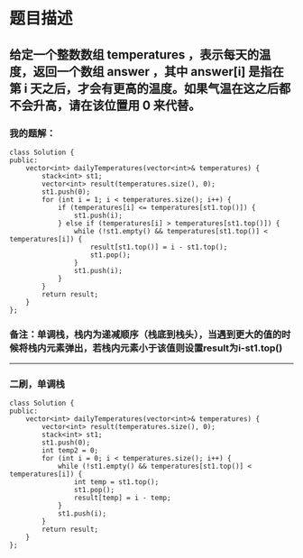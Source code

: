 # 题目描述
## 给定一个整数数组 temperatures ，表示每天的温度，返回一个数组 answer ，其中 answer[i] 是指在第 i 天之后，才会有更高的温度。如果气温在这之后都不会升高，请在该位置用 0 来代替。
### 我的题解：
```
class Solution {
public:
    vector<int> dailyTemperatures(vector<int>& temperatures) {
        stack<int> st1;
        vector<int> result(temperatures.size(), 0);
        st1.push(0);
        for (int i = 1; i < temperatures.size(); i++) {
            if (temperatures[i] <= temperatures[st1.top()]) {
                st1.push(i);
            } else if (temperatures[i] > temperatures[st1.top()]) {
                while (!st1.empty() && temperatures[st1.top()] < temperatures[i]) {
                    result[st1.top()] = i - st1.top();
                    st1.pop();
                }
                st1.push(i);
            }
        }
        return result;
    }
};
```
### **备注**：单调栈，栈内为递减顺序（栈底到栈头），当遇到更大的值的时候将栈内元素弹出，若栈内元素小于该值则设置result为i-st1.top()
***
### 二刷，单调栈
```
class Solution {
public:
    vector<int> dailyTemperatures(vector<int>& temperatures) {
        vector<int> result(temperatures.size(), 0);
        stack<int> st1;
        st1.push(0);
        int temp2 = 0;
        for (int i = 0; i < temperatures.size(); i++) {
            while (!st1.empty() && temperatures[st1.top()] < temperatures[i]) {
                int temp = st1.top();
                st1.pop();
                result[temp] = i - temp;
            }
            st1.push(i);
        }
        return result;
    }
};
```